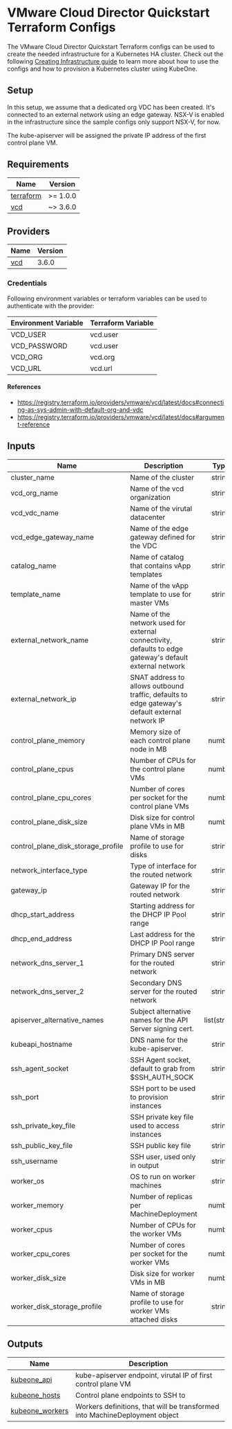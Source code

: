 # VMware Cloud Director Quickstart Terraform Configs

The VMware Cloud Director  Quickstart Terraform configs can be used to create the needed
infrastructure for a Kubernetes HA cluster. Check out the following
[Creating Infrastructure guide][docs-infrastructure] to learn more about how to
use the configs and how to provision a Kubernetes cluster using KubeOne.

[docs-infrastructure]: https://docs.kubermatic.com/kubeone/master/guides/using_terraform_configs/

## Setup

In this setup, we assume that a dedicated org VDC has been created. It's connected to an external network using an edge gateway. NSX-V is enabled in the infrastructure since the sample configs only support NSX-V, for now.

The kube-apiserver will be assigned the private IP address of the first control plane VM.

## Requirements

| Name | Version |
|------|---------|
| <a name="requirement_terraform"></a> [terraform](#requirement\_terraform) | >= 1.0.0 |
| <a name="requirement_vcd"></a> [vcd](#requirement\_vcd) | ~> 3.6.0 |

## Providers

| Name | Version |
|------|---------|
| <a name="provider_vcd"></a> [vcd](#provider\_vcd) | 3.6.0 |

### Credentials

Following environment variables or terraform variables can be used to authenticate with the provider:

| Environment Variable | Terraform Variable |
|------|---------|
| VCD_USER | vcd.user |
| VCD_PASSWORD | vcd.user |
| VCD_ORG | vcd.org |
| VCD_URL | vcd.url |

#### References

- <https://registry.terraform.io/providers/vmware/vcd/latest/docs#connecting-as-sys-admin-with-default-org-and-vdc>
- <https://registry.terraform.io/providers/vmware/vcd/latest/docs#argument-reference>

## Inputs

| Name | Description | Type | Default | Required |
|------|-------------|:----:|:-----:|:-----:|
| cluster\_name | Name of the cluster | string | n/a | yes |
| vcd\_org\_name | Name of the vcd organization | string | n/a | yes |
| vcd\_vdc\_name | Name of the virutal datacenter | string | n/a | yes |
| vcd\_edge\_gateway\_name | Name of the edge gateway defined for the VDC | string | n/a | yes |
| catalog\_name | Name of catalog that contains vApp templates | string | n/a | yes |
| template\_name | Name of the vApp template to use for master VMs | string | n/a | yes |
| external\_network\_name | Name of the network used for external connectivity, defaults to edge gateway's default external network | string | n/a | no |
| external\_network\_ip | SNAT address to allows outbound traffic, defaults to edge gateway's default external network IP | string | n/a | no |
| control\_plane\_memory | Memory size of each control plane node in MB | number | `4096` | no |
| control\_plane\_cpus | Number of CPUs for the control plane VMs | number | `2` | no |
| control\_plane\_cpu\_cores | Number of cores per socket for the control plane VMs | number | `1` | no |
| control\_plane\_disk\_size | Disk size for control plane VMs in MB | number | `25600` | no |
| control\_plane\_disk\_storage_profile | Name of storage profile to use for disks | string | `""` | no |
| network\_interface\_type | Type of interface for the routed network | string | `internal` | no |
| gateway\_ip | Gateway IP for the routed network | string | `192.168.1.1` | no |
| dhcp\_start\_address | Starting address for the DHCP IP Pool range | string | `192.168.1.2` | no |
| dhcp\_end\_address | Last address for the DHCP IP Pool range | string | `192.168.1.50` | no |
| network\_dns\_server\_1 | Primary DNS server for the routed network | string | `""` | no |
| network\_dns\_server\_2 | Secondary DNS server for the routed network | string | `""` | no |
| apiserver\_alternative\_names | Subject alternative names for the API Server signing cert. | list(string) | `[]` | no |
| kubeapi\_hostname | DNS name for the kube-apiserver. | string | `""` | no |
| ssh\_agent\_socket | SSH Agent socket, default to grab from $SSH_AUTH_SOCK | string | `"env:SSH_AUTH_SOCK"` | no |
| ssh\_port | SSH port to be used to provision instances | string | `"22"` | no |
| ssh\_private\_key\_file | SSH private key file used to access instances | string | `""` | no |
| ssh\_public\_key\_file | SSH public key file | string | `"~/.ssh/id_rsa.pub"` | no |
| ssh\_username | SSH user, used only in output | string | `"ubuntu"` | no |
| worker\_os | OS to run on worker machines | string | `ubuntu` | no |
| worker\_memory | Number of replicas per MachineDeployment | number | `1` | no |
| worker\_cpus | Number of CPUs for the worker VMs | number | `2` | no |
| worker\_cpu\_cores | Number of cores per socket for the worker VMs | number | `1` | no |
| worker\_disk\_size | Disk size for worker VMs in MB | number | `25600` | no |
| worker\_disk\_storage\_profile | Name of storage profile to use for worker VMs attached disks | string | `""` | no |

## Outputs

| Name | Description |
|------|-------------|
| <a name="output_kubeone_api"></a> [kubeone\_api](#output\_kubeone\_api) | kube-apiserver endpoint, virutal IP of first control plane VM |
| <a name="output_kubeone_hosts"></a> [kubeone\_hosts](#output\_kubeone\_hosts) | Control plane endpoints to SSH to |
| <a name="output_kubeone_workers"></a> [kubeone\_workers](#output\_kubeone\_workers) | Workers definitions, that will be transformed into MachineDeployment object |

